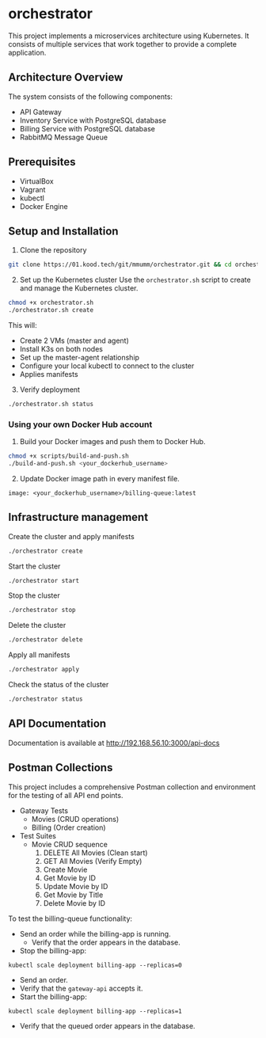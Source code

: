 # orchestrator

This project implements a microservices architecture using Kubernetes. It consists of multiple services that work together to provide a complete application.

## Architecture Overview

The system consists of the following components:

- API Gateway
- Inventory Service with PostgreSQL database
- Billing Service with PostgreSQL database
- RabbitMQ Message Queue

## Prerequisites

- VirtualBox
- Vagrant
- kubectl
- Docker Engine

## Setup and Installation

1. Clone the repository

```bash
git clone https://01.kood.tech/git/mmumm/orchestrator.git && cd orchestrator
```

2. Set up the Kubernetes cluster
   Use the `orchestrator.sh` script to create and manage the Kubernetes cluster.

```bash
chmod +x orchestrator.sh
./orchestrator.sh create
```

This will:

- Create 2 VMs (master and agent)
- Install K3s on both nodes
- Set up the master-agent relationship
- Configure your local kubectl to connect to the cluster
- Applies manifests

3. Verify deployment

```bash
./orchestrator.sh status
```

### Using your own Docker Hub account

1. Build your Docker images and push them to Docker Hub.

```bash
chmod +x scripts/build-and-push.sh
./build-and-push.sh <your_dockerhub_username>
```

2. Update Docker image path in every manifest file.

```
image: <your_dockerhub_username>/billing-queue:latest
```

## Infrastructure management

Create the cluster and apply manifests

```bash
./orchestrator create
```

Start the cluster

```bash
./orchestrator start
```

Stop the cluster

```bash
./orchestrator stop
```

Delete the cluster

```bash
./orchestrator delete
```

Apply all manifests

```bash
./orchestrator apply
```

Check the status of the cluster

```bash
./orchestrator status
```

## API Documentation

Documentation is available at http://192.168.56.10:3000/api-docs

## Postman Collections

This project includes a comprehensive Postman collection and environment for the testing of all API end points.

- Gateway Tests
  - Movies (CRUD operations)
  - Billing (Order creation)
- Test Suites
  - Movie CRUD sequence
    1. DELETE All Movies (Clean start)
    2. GET All Movies (Verify Empty)
    3. Create Movie
    4. Get Movie by ID
    5. Update Movie by ID
    6. Get Movie by Title
    7. Delete Movie by ID

To test the billing-queue functionality:

- Send an order while the billing-app is running.
  - Verify that the order appears in the database.
- Stop the billing-app:

```
kubectl scale deployment billing-app --replicas=0
```

- Send an order.
- Verify that the `gateway-api` accepts it.
- Start the billing-app:

```
kubectl scale deployment billing-app --replicas=1
```

- Verify that the queued order appears in the database.
